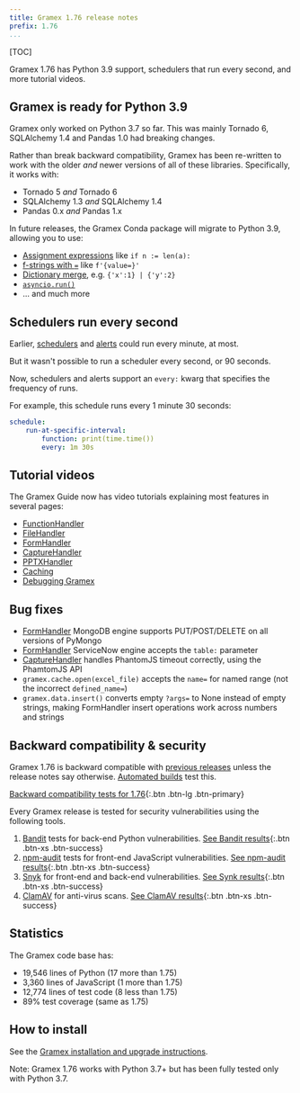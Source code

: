 ```yaml
---
title: Gramex 1.76 release notes
prefix: 1.76
...
```


[TOC]

Gramex 1.76 has Python 3.9 support, schedulers that run every second, and more tutorial videos.

## Gramex is ready for Python 3.9

Gramex only worked on Python 3.7 so far. This was mainly Tornado 6, SQLAlchemy 1.4 and Pandas 1.0 had breaking changes.

Rather than break backward compatibility, Gramex has been re-written to work with the older *and* newer versions of all of these libraries. Specifically, it works with:

- Tornado 5 *and* Tornado 6
- SQLAlchemy 1.3 *and* SQLAlchemy 1.4
- Pandas 0.x *and* Pandas 1.x

In future releases, the Gramex Conda package will migrate to Python 3.9, allowing you to use:

- [Assignment expressions](https://docs.python.org/3/whatsnew/3.8.html#assignment-expressions) like `if n := len(a):`
- [f-strings with `=`](https://docs.python.org/3/whatsnew/3.8.html#f-strings-support-for-self-documenting-expressions-and-debugging) like `f'{value=}'`
- [Dictionary merge](https://docs.python.org/3/whatsnew/3.9.html#dictionary-merge-update-operators), e.g. `{'x':1} | {'y':2}`
- [`asyncio.run()`](https://docs.python.org/3/whatsnew/3.8.html#asyncio)
- ... and much more

## Schedulers run every second

Earlier, [schedulers](../../scheduler/) and [alerts](../../alert/) could run every minute, at most.

But it wasn't possible to run a scheduler every second, or 90 seconds.

Now, schedulers and alerts support an `every:` kwarg that specifies the frequency of runs.

For example, this schedule runs every 1 minute 30 seconds:

```yaml
schedule:
    run-at-specific-interval:
        function: print(time.time())
        every: 1m 30s
```

## Tutorial videos

The Gramex Guide now has video tutorials explaining most features in several pages:

- [FunctionHandler](../../functionhandler/)
- [FileHandler](../../filehandler/)
- [FormHandler](../../formhandler/)
- [CaptureHandler](../../capturehandler/)
- [PPTXHandler](../../pptxhandler/)
- [Caching](../../cache/)
- [Debugging Gramex](../../debug/)

## Bug fixes

- [FormHandler](../../formhandler/) MongoDB engine supports PUT/POST/DELETE on all versions of PyMongo
- [FormHandler](../../formhandler/) ServiceNow engine accepts the `table:` parameter
- [CaptureHandler](../../capturehandler/) handles PhantomJS timeout correctly, using the PhamtomJS API
- `gramex.cache.open(excel_file)` accepts the `name=` for named range (not the incorrect `defined_name=`)
- `gramex.data.insert()` converts empty `?args=` to None instead of empty strings, making FormHandler insert operations work across numbers and strings


## Backward compatibility & security

Gramex 1.76 is backward compatible with [previous releases](../) unless the release notes say otherwise.
[Automated builds](https://travis-ci.com/github/gramener/gramex/builds) test this.

[Backward compatibility tests for 1.76](https://travis-ci.com/github/gramener/gramex/builds/TODO){:.btn .btn-lg .btn-primary}

Every Gramex release is tested for security vulnerabilities using the following tools.

1. [Bandit](https://bandit.readthedocs.io/) tests for back-end Python vulnerabilities.
   [See Bandit results](https://github.com/gramener/gramex/blob/master/reports/bandit.txt){:.btn .btn-xs .btn-success}
2. [npm-audit](https://docs.npmjs.com/cli/v6/commands/npm-audit) tests for front-end JavaScript vulnerabilities.
   [See npm-audit results](https://github.com/gramener/gramex/blob/master/reports/npm-audit.txt){:.btn .btn-xs .btn-success}
3. [Snyk](https://snyk.io/) for front-end and back-end vulnerabilities.
   [See Synk results](https://github.com/gramener/gramex/blob/master/reports/snyk.txt){:.btn .btn-xs .btn-success}
4. [ClamAV](https://www.clamav.net/) for anti-virus scans.
   [See ClamAV results](https://github.com/gramener/gramex/blob/master/reports/clamav.txt){:.btn .btn-xs .btn-success}

## Statistics

The Gramex code base has:

- 19,546 lines of Python (17 more than 1.75)
- 3,360 lines of JavaScript (1 more than 1.75)
- 12,774 lines of test code (8 less than 1.75)
- 89% test coverage (same as 1.75)


## How to install

See the [Gramex installation and upgrade instructions](../../install/).

Note: Gramex 1.76 works with Python 3.7+ but has been fully tested only with Python 3.7.
